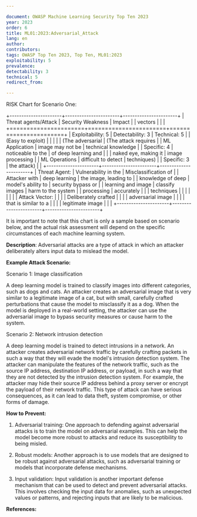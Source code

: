 ```yaml
---

document: OWASP Machine Learning Security Top Ten 2023
year: 2023
order: 6
title: ML01:2023:Adversarial_Attack
lang: en
author:
contributors:
tags: OWASP Top Ten 2023, Top Ten, ML01:2023
exploitability: 5
prevalence:
detectability: 3
technical: 5
redirect_from:

---
```


RISK Chart for Scenario One:

+----------------------+-----------------------+-----------------------+
| Threat agents/Attack | Security Weakness     | Impact                |
| vectors              |                       |                       |
+======================+=======================+=======================+
| Exploitability: 5    | Detectability: 3      | Technical: 5          |
| (Easy to exploit)    |                       |                       |
|                      | (The adversarial      | (The attack requires  |
| ML Application       | image may not be      | technical knowledge   |
| Specific: 4          | noticeable to the     | of deep learning and  |
|                      | naked eye, making it  | image processing      |
| ML Operations        | difficult to detect   | techniques)           |
| Specific: 3          | the attack)           |                       |
+----------------------+-----------------------+-----------------------+
| Threat Agent:        | Vulnerability in the  | Misclassification of  |
| Attacker with        | deep learning         | the image, leading to |
| knowledge of deep    | model\'s ability to   | security bypass or    |
| learning and image   | classify images       | harm to the system    |
| processing           | accurately            |                       |
| techniques           |                       |                       |
|                      |                       |                       |
| Attack Vector:       |                       |                       |
| Deliberately crafted |                       |                       |
| adversarial image    |                       |                       |
| that is similar to a |                       |                       |
| legitimate image     |                       |                       |
+----------------------+-----------------------+-----------------------+

It is important to note that this chart is only a sample based on
scenario below, and the actual risk assessment will depend on the
specific circumstances of each machine learning system.

**Description**:
Adversarial attacks are a type of attack in which an attacker
deliberately alters input data to mislead the model.

**Example Attack Scenario:**

Scenario 1: Image classification

A deep learning model is trained to classify images into different
categories, such as dogs and cats. An attacker creates an adversarial
image that is very similar to a legitimate image of a cat, but with
small, carefully crafted perturbations that cause the model to
misclassify it as a dog. When the model is deployed in a real-world
setting, the attacker can use the adversarial image to bypass security
measures or cause harm to the system.

Scenario 2: Network intrusion detection

A deep learning model is trained to detect intrusions in a network. An
attacker creates adversarial network traffic by carefully crafting
packets in such a way that they will evade the model\'s intrusion
detection system. The attacker can manipulate the features of the
network traffic, such as the source IP address, destination IP address,
or payload, in such a way that they are not detected by the intrusion
detection system. For example, the attacker may hide their source IP
address behind a proxy server or encrypt the payload of their network
traffic. This type of attack can have serious consequences, as it can
lead to data theft, system compromise, or other forms of damage.

**How to Prevent:**

1. Adversarial training: One approach to defending against adversarial
    attacks is to train the model on adversarial examples. This can help
    the model become more robust to attacks and reduce its
    susceptibility to being misled.

2. Robust models: Another approach is to use models that are designed
    to be robust against adversarial attacks, such as adversarial
    training or models that incorporate defense mechanisms.

3. Input validation: Input validation is another important defense
    mechanism that can be used to detect and prevent adversarial
    attacks. This involves checking the input data for anomalies, such
    as unexpected values or patterns, and rejecting inputs that are
    likely to be malicious.

**References:**
